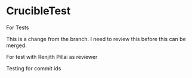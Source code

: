 # CrucibleTest
For Tests

This is a change from the branch. I need to review this before this can be merged.

For test with Renjith Pillai as reviewer

Testing for commit ids
